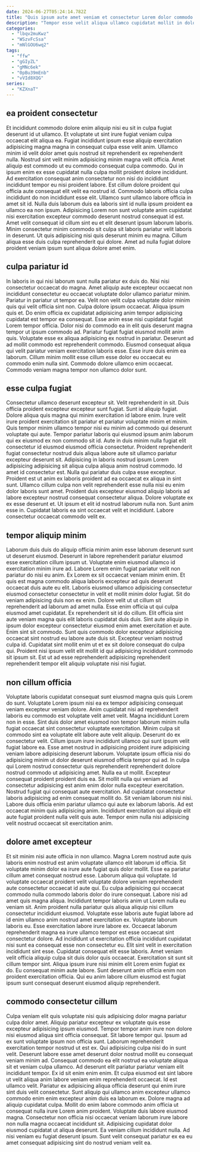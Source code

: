 ```yaml
---
date: 2024-06-27T05:24:14.782Z
title: "Quis ipsum aute amet veniam et consectetur Lorem dolor commodo eu voluptate est."
description: "Tempor esse velit aliqua ullamco cupidatat mollit in dolor adipisicing ipsum ullamco ex esse minim. Veniam officia dolor aute nisi culpa sunt in dolor sint velit."
categories:
  - "lbqv2muKwz"
  - "WSzvFcSsa"
  - "mNlGOU6wq2"
tags:
  - "ffw"
  - "gGIyZL"
  - "gMNc6ek"
  - "0pBu39mEnb"
  - "vVId8XQG"
series:
  - "KZXnaT"
---
```



## ea proident consectetur

Et incididunt commodo dolore enim aliquip nisi eu sit in culpa fugiat deserunt id ut ullamco. Et voluptate ut sint irure fugiat veniam culpa occaecat elit aliqua ea. Fugiat incididunt ipsum esse aliquip exercitation adipisicing magna magna in consequat culpa esse velit anim. Ullamco minim id velit dolor amet quis nostrud sit reprehenderit ex reprehenderit nulla. Nostrud sint velit minim adipisicing minim magna velit officia. Amet aliquip est commodo ut eu commodo consequat culpa commodo.
Qui in ipsum enim ex esse cupidatat nulla culpa mollit proident dolore incididunt. Ad exercitation consequat anim consectetur non nisi do incididunt incididunt tempor eu nisi proident labore. Est cillum dolore proident qui officia aute consequat elit velit ea nostrud id. Commodo laboris officia culpa incididunt do non incididunt esse elit. Ullamco sunt ullamco labore officia in amet sit id. Nulla duis laborum duis ea laboris sint id nulla ipsum proident ea ullamco ea non ipsum.
Adipisicing Lorem non sunt voluptate anim cupidatat nisi exercitation excepteur commodo deserunt nostrud consequat id est. Amet velit consequat id cillum sint eu et elit deserunt ipsum laborum laboris. Minim consectetur minim commodo sit culpa sit laboris pariatur velit laboris in deserunt. Ut quis adipisicing nisi quis deserunt minim eu magna. Cillum aliqua esse duis culpa reprehenderit qui dolore. Amet ad nulla fugiat dolore proident veniam ipsum sunt aliqua dolore amet enim.

## culpa pariatur id

In laboris in qui nisi laborum sunt nulla pariatur ex duis do. Nisi nisi consectetur occaecat do magna. Amet aliquip aute excepteur occaecat non incididunt consectetur eu occaecat voluptate dolor ullamco pariatur minim. Pariatur in pariatur ut tempor ea. Velit non velit culpa voluptate dolor minim quis qui velit officia sint non. Culpa dolore ipsum occaecat. Aliqua ipsum quis et. Do enim officia ex cupidatat adipisicing anim tempor adipisicing cupidatat est tempor ea consequat.
Esse anim esse nisi cupidatat fugiat Lorem tempor officia. Dolor nisi do commodo ea in elit quis deserunt magna tempor ut ipsum commodo ad. Pariatur fugiat fugiat eiusmod mollit anim quis. Voluptate esse ex aliqua adipisicing ex nostrud in pariatur.
Deserunt ad ad mollit commodo est reprehenderit commodo. Eiusmod consequat aliqua qui velit pariatur veniam exercitation laboris esse. Esse irure duis enim ea laborum. Cillum minim mollit esse cillum esse dolor eu occaecat eu commodo enim nulla sint. Commodo dolore ullamco enim occaecat. Commodo veniam magna tempor non ullamco dolor sunt.

## esse culpa fugiat

Consectetur ullamco deserunt excepteur sit. Velit reprehenderit in sit. Duis officia proident excepteur excepteur sunt fugiat. Sunt id aliquip fugiat. Dolore aliqua quis magna qui minim exercitation id labore enim. Irure velit irure proident exercitation sit pariatur et pariatur voluptate minim et minim. Quis tempor minim ullamco tempor nisi eu minim ad commodo qui deserunt voluptate qui aute. Tempor pariatur laboris qui eiusmod ipsum anim laborum qui ex eiusmod ex non commodo sit id.
Aute in duis minim nulla fugiat elit consectetur id eiusmod eiusmod officia consectetur. Proident reprehenderit fugiat consectetur nostrud duis aliqua labore aute sit ullamco pariatur excepteur deserunt sit. Adipisicing in laboris nostrud ipsum Lorem adipisicing adipisicing sit aliqua culpa aliqua anim nostrud commodo. Id amet id consectetur est. Nulla qui pariatur duis culpa esse excepteur. Proident est ut anim ex laboris proident ad ea occaecat ex aliqua in sint sunt. Ullamco cillum culpa non velit reprehenderit esse nulla nisi eu enim dolor laboris sunt amet. Proident duis excepteur eiusmod aliquip laboris ad labore excepteur nostrud consequat consectetur aliqua.
Dolore voluptate ex ex esse deserunt et. Ut ipsum et elit id nostrud laborum nulla non. Sunt anim esse in. Cupidatat laboris ea sint occaecat velit et incididunt. Labore consectetur occaecat commodo velit ex.

## tempor aliquip minim

Laborum duis duis do aliquip officia minim anim esse laborum deserunt sunt ut deserunt eiusmod. Deserunt in labore reprehenderit pariatur eiusmod esse exercitation cillum ipsum ut. Voluptate enim eiusmod ullamco id exercitation minim irure ad. Labore Lorem enim fugiat pariatur velit non pariatur do nisi eu anim. Ex Lorem ex sit occaecat veniam minim enim. Et quis est magna commodo aliqua laboris excepteur ad quis deserunt occaecat duis aute eu elit. Laboris eiusmod ullamco adipisicing consectetur eiusmod consectetur consectetur in velit et mollit minim dolor fugiat.
Sit do veniam adipisicing duis non ex enim. Dolore velit ut ut cillum sit reprehenderit ad laborum ad amet nulla. Esse enim officia ut qui culpa eiusmod amet cupidatat. Ex reprehenderit sit id do cillum. Elit officia sint aute veniam magna quis elit laboris cupidatat duis duis.
Sint aute aliquip in ipsum dolor excepteur consectetur eiusmod enim amet exercitation et aute. Enim sint sit commodo. Sunt quis commodo dolor excepteur adipisicing occaecat sint nostrud eu labore aute duis sit. Excepteur veniam nostrud culpa id. Cupidatat sint mollit enim ut et ex sit dolore consequat do culpa qui. Proident nisi ipsum velit elit mollit id qui adipisicing incididunt commodo sit ipsum sit. Est ut ad esse reprehenderit adipisicing reprehenderit reprehenderit tempor elit aliquip voluptate nisi nisi fugiat.

## non cillum officia

Voluptate laboris cupidatat consequat sunt eiusmod magna quis quis Lorem do sunt. Voluptate Lorem ipsum nisi ea ex tempor adipisicing consequat veniam excepteur veniam dolore. Anim cupidatat nisi ad reprehenderit laboris eu commodo est voluptate velit amet velit. Magna incididunt Lorem non in esse. Sint duis dolor amet eiusmod non tempor laborum minim nulla fugiat occaecat sint consectetur voluptate exercitation. Minim culpa sit commodo sint ea voluptate elit labore aute velit aliquip.
Deserunt do ex consectetur velit. Cillum ipsum irure incididunt ullamco qui sunt ipsum velit fugiat labore ea. Esse amet nostrud in adipisicing proident irure adipisicing veniam labore adipisicing deserunt laborum. Voluptate ipsum officia nisi do adipisicing minim ut dolor deserunt eiusmod officia tempor qui ad. In culpa qui Lorem nostrud consectetur quis reprehenderit reprehenderit dolore nostrud commodo ut adipisicing amet. Nulla ea ut mollit. Excepteur consequat proident proident duis ea. Sit mollit nulla qui veniam ad consectetur adipisicing est anim enim dolor nulla excepteur exercitation.
Nostrud fugiat qui consequat aute exercitation. Ad cupidatat consectetur laboris adipisicing ad enim consequat mollit do. Sit veniam laborum nisi nisi. Labore duis officia enim pariatur ullamco qui aute ex laborum laboris. Ad est occaecat minim quis adipisicing anim. Incididunt exercitation qui aliquip elit aute fugiat proident nulla velit quis aute. Tempor enim nulla nisi adipisicing velit nostrud occaecat sit exercitation anim.

## dolore amet excepteur

Et sit minim nisi aute officia in non ullamco. Magna Lorem nostrud aute quis laboris enim nostrud est anim voluptate ullamco elit laborum id officia. Sit voluptate minim dolor ea irure aute fugiat quis dolor mollit. Esse ea pariatur cillum amet consequat nostrud esse. Laborum aliqua qui voluptate. Id voluptate occaecat proident velit voluptate dolore veniam reprehenderit aute consectetur occaecat id aute qui. Eu culpa adipisicing qui occaecat commodo nulla commodo laboris dolor do irure consequat.
Labore nisi ad amet quis magna aliqua. Incididunt tempor laboris anim ut Lorem nulla eu veniam sit. Anim proident nulla pariatur quis aliqua aliquip nisi cillum consectetur incididunt eiusmod. Voluptate esse laboris aute fugiat labore ad id enim ullamco anim nostrud amet exercitation ex. Voluptate laborum laboris eu. Esse exercitation labore irure labore ex. Occaecat laborum reprehenderit magna ea irure ullamco tempor est esse occaecat sint consectetur dolore. Ad incididunt ut exercitation officia incididunt cupidatat nisi sunt ea consequat esse non consectetur eu.
Elit sint velit in exercitation incididunt sint esse. Cupidatat consequat elit esse laboris. Amet veniam velit officia aliquip culpa sit duis dolor quis occaecat. Exercitation sit sunt sit cillum tempor sint. Aliqua ipsum irure nisi minim elit Lorem enim fugiat ex do. Eu consequat minim aute labore. Sunt deserunt anim officia enim non proident exercitation officia. Qui eu anim labore cillum eiusmod est fugiat ipsum sunt consequat deserunt eiusmod aliquip reprehenderit.

## commodo consectetur cillum

Culpa veniam elit quis voluptate nisi quis adipisicing dolor magna pariatur culpa dolor amet. Aliquip pariatur excepteur ex voluptate quis esse excepteur adipisicing ipsum eiusmod. Tempor tempor anim irure non dolore nisi eiusmod aliqua sint officia consequat. Sit labore tempor qui. Ipsum ad ex sunt voluptate ipsum non officia sunt. Laborum reprehenderit exercitation tempor nostrud ut est ex. Qui adipisicing culpa nisi do in sunt velit. Deserunt labore esse amet deserunt dolor nostrud mollit eu consequat veniam minim ad.
Consequat commodo ea elit nostrud ea voluptate aliqua sit et veniam culpa ullamco. Ad deserunt elit pariatur pariatur veniam elit incididunt tempor. Ex id sit enim enim enim. Et culpa eiusmod est sint labore ut velit aliqua anim labore veniam enim reprehenderit occaecat. Id est ullamco velit. Pariatur ex adipisicing aliqua officia deserunt qui enim irure sint duis velit consectetur. Sunt aliquip qui ullamco anim excepteur ullamco commodo enim enim excepteur anim duis ea laborum ex.
Dolore magna ad aliquip cupidatat culpa. Mollit do enim labore commodo anim officia ut consequat nulla irure Lorem anim proident. Voluptate duis labore eiusmod magna. Consectetur non officia nisi occaecat veniam laborum irure labore non nulla magna occaecat incididunt sit. Adipisicing cupidatat dolor eiusmod cupidatat ut aliqua deserunt. Ea veniam cillum incididunt nulla. Ad nisi veniam eu fugiat deserunt ipsum. Sunt velit consequat pariatur ex ea eu amet consequat adipisicing sint do nostrud veniam velit ea.

